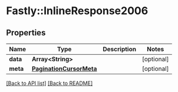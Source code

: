 # Fastly::InlineResponse2006

## Properties

| Name | Type | Description | Notes |
| ---- | ---- | ----------- | ----- |
| **data** | **Array&lt;String&gt;** |  | [optional] |
| **meta** | [**PaginationCursorMeta**](PaginationCursorMeta.md) |  | [optional] |

[[Back to API list]](../../README.md#endpoints) [[Back to README]](../../README.md)

